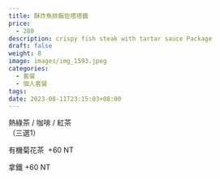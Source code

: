 ```yaml
---
title: 酥炸魚排飯佐塔塔醬
price:
  - 280
description: crispy fish steak with tartar sauce Package
draft: false
weight: 8
image: images/img_1593.jpeg
categories:
  - 套餐
  - 個人套餐
tags:
date: 2023-08-11T23:15:03+08:00
---
```


  熱綠茶 / 咖啡 / 紅茶   
  （三選1）

  有機菊花茶  +60  NT

  拿鐵 +60  NT